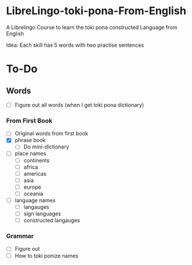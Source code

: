 # LibreLingo-toki-pona-From-English
A Librelingo Course to learn the toki pona constructed Language from English

Idea: Each skill has 5 words with two practise sentences

# To-Do
## Words
- [ ] Figure out all words (when I get toki pona dictionary)
### From First Book
- [ ] Original words from first book
- [x] phrase book
  - [ ] Do mini-dictionary
- [ ] place names
  - [ ] continents
  - [ ] africa
  - [ ] americas
  - [ ] asia
  - [ ] europe
  - [ ] oceania
- [ ] language names
  - [ ] langauges
  - [ ] sign languages
  - [ ] constructed langauges

### Grammar
- [ ] Figure out
- [ ] How to toki ponize names
